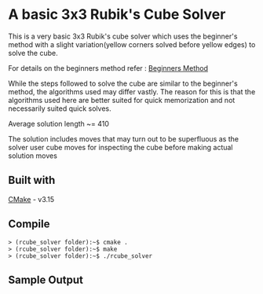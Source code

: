 # A basic 3x3 Rubik's Cube Solver

This is a very basic 3x3 Rubik's cube solver which uses the beginner's method with a slight variation(yellow corners 
solved before yellow edges) to solve the cube. 

For details on the beginners method refer : [Beginners Method](https://ruwix.com/the-rubiks-cube/how-to-solve-the-rubiks-cube-beginners-method/)

While the steps followed to solve the cube are similar to the beginner's method, the algorithms used may differ vastly.
The reason for this is that the algorithms used here are better suited for quick memorization and not necessarily suited
quick solves.

Average solution length ~= 410

The solution includes moves that may turn out to be superfluous as the solver user cube moves for inspecting the cube
before making actual solution moves

## Built with

[CMake](https://cmake.org/) - v3.15 

## Compile

```commandline
> (rcube_solver folder):~$ cmake .
> (rcube_solver folder):~$ make
> (rcube_solver folder):~$ ./rcube_solver
```

## Sample Output

